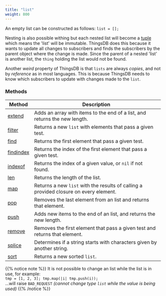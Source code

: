 ```yaml
---
title: "list"
weight: 800
---
```


An empty list can be constructed as follows: `list = [];`

Nesting is also possible withing but each nested list will become a [tuple](../tuple) which means the 'list' will be immutable.
ThingsDB does this because it wants to update all changes to subscribers and finds the subscribers by the parent object where
the change is  made. Since the parent of a nested 'list' is another list, the `thing` holding the list would not be found.

Another *weird* property of ThingsDB is that `lists` are always *copies*, and not by *reference* as in most languages. This is
because ThingsDB needs to know which subscribers to update with changes made to the `list`.

### Methods

Method | Description
------ | -----------
[extend](./extend) | Adds an array with items to the end of a list, and returns the new length.
[filter](./filter) | Returns a new `list` with elements that pass a given test.
[find](./find) | Returns the first element that pass a given test.
[findindex](./findindex) | Returns the index of the first element that pass a given test.
[indexof](./indexof) | Returns the index of a given value, or `nil` if not found.
[len](./len) | Returns the length of the list.
[map](./map) | Returns a new `list` with the results of calling a provided closure on every element.
[pop](./pop) | Removes the last element from an list and returns that element.
[push](./push) | Adds new items to the end of an list, and returns the new length.
[remove](./remove) | Removes the first element that pass a given test and returns that element.
[splice](./splice) | Determines if a string starts with characters given by another string.
[sort](./sort) | Returns a new sorted `list`.

{{% notice note %}}
It is not possible to change an list while the list is in use, for example: \
`tmp = [1, 2, 3]; tmp.map(|i| tmp.push(i));` \
...will raise `BAD_REQUEST` *(cannot change type `list` while the value is being used)*
{{% /notice %}}
